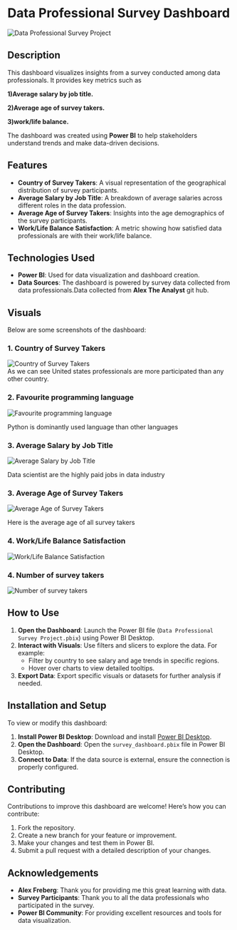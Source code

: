 # Data Professional Survey Dashboard

![Data Professional Survey Project](https://github.com/user-attachments/assets/e0ef6e1c-4df2-4a1f-87ab-d8392ed9fc18)

## Description
This dashboard visualizes insights from a survey conducted among data professionals. It provides key metrics such as 

**1)Average salary by job title.**

**2)Average age of survey takers.**

**3)work/life balance.** 

The dashboard was created using **Power BI** to help stakeholders understand trends and make data-driven decisions.

## Features
- **Country of Survey Takers**: A visual representation of the geographical distribution of survey participants.
- **Average Salary by Job Title**: A breakdown of average salaries across different roles in the data profession.
- **Average Age of Survey Takers**: Insights into the age demographics of the survey participants.
- **Work/Life Balance Satisfaction**: A metric showing how satisfied data professionals are with their work/life balance.

## Technologies Used
- **Power BI**: Used for data visualization and dashboard creation.
- **Data Sources**: The dashboard is powered by survey data collected from data professionals.Data collected from **Alex The Analyst** git hub.

## Visuals
Below are some screenshots of the dashboard:

### 1. Country of Survey Takers
![Country of Survey Takers](https://github.com/user-attachments/assets/cbb75c2e-83ae-42e8-ad18-0b25b766ad20)  
As we can see United states professionals are more participated than any other country.

### 2. Favourite programming language
![Favourite programming language](https://github.com/user-attachments/assets/1da787a5-659f-4e3c-864a-ff8960777a37) 

Python is dominantly used language than other languages

### 3. Average Salary by Job Title
![Average Salary by Job Title](https://github.com/user-attachments/assets/0d24a1c1-d411-4486-9953-46f4a32b1ef4)  

Data scientist are the highly paid jobs in data industry 

### 3. Average Age of Survey Takers
![Average Age of Survey Takers](https://github.com/user-attachments/assets/f31da967-8d54-42bb-a936-59d1299e64b6)  

Here is the average age of all survey takers

### 4. Work/Life Balance Satisfaction
![Work/Life Balance Satisfaction](https://github.com/user-attachments/assets/7a59d5d5-fbbc-42ac-a561-69901e969b07)  

### 4. Number of survey takers
![Number of survey takers](https://github.com/user-attachments/assets/db8987e8-7007-467c-a98a-9cc7f1df1db5)


## How to Use
1. **Open the Dashboard**: Launch the Power BI file (`Data Professional Survey Project.pbix`) using Power BI Desktop.
2. **Interact with Visuals**: Use filters and slicers to explore the data. For example:
   - Filter by country to see salary and age trends in specific regions.
   - Hover over charts to view detailed tooltips.
3. **Export Data**: Export specific visuals or datasets for further analysis if needed.

## Installation and Setup
To view or modify this dashboard:
1. **Install Power BI Desktop**: Download and install [Power BI Desktop](https://powerbi.microsoft.com/desktop/).
2. **Open the Dashboard**: Open the `survey_dashboard.pbix` file in Power BI Desktop.
3. **Connect to Data**: If the data source is external, ensure the connection is properly configured.

## Contributing
Contributions to improve this dashboard are welcome! Here’s how you can contribute:
1. Fork the repository.
2. Create a new branch for your feature or improvement.
3. Make your changes and test them in Power BI.
4. Submit a pull request with a detailed description of your changes.


## Acknowledgements
- **Alex Freberg**: Thank you for providing me this great learning with data.
- **Survey Participants**: Thank you to all the data professionals who participated in the survey.
- **Power BI Community**: For providing excellent resources and tools for data visualization.


